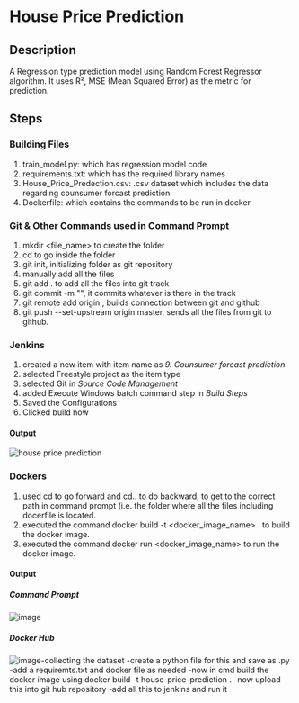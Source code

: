 # House Price Prediction

## Description
A Regression type prediction model using Random Forest Regressor algorithm. It uses R², MSE (Mean Squared Error) as the metric for prediction.

## Steps

### Building Files
1) train_model.py: which has regression model code
2) requirements.txt: which has the required library names
3) House_Price_Predection.csv: .csv dataset which includes the data regarding counsumer forcast prediction
4) Dockerfile: which contains the commands to be run in docker

### Git & Other Commands used in Command Prompt
1) mkdir <file_name> to create the folder
2) cd <file name> to go inside the folder
3) git init, initializing folder as git repository
4) manually add all the files
5) git add . to add all the files into git track
6) git commit -m "<message>", it commits whatever is there in the track
7) git remote add origin <GitHub repository link>, builds connection between git and github
8) git push --set-upstream origin master, sends all the files from git to github.


### Jenkins
1) created a new item with item name as *9. Counsumer forcast prediction*
2) selected Freestyle project as the item type
3) selected Git in *Source Code Management*
4) added Execute Windows batch command step in *Build Steps*
5) Saved the Configurations
6) Clicked build now

#### Output
  ![house price prediction](https://github.com/user-attachments/assets/5e3d1401-46bb-4d23-8bcc-d2466ddfb48c)


### Dockers
1) used cd to go forward and cd.. to do backward, to get to the correct path in command prompt (i.e. the folder where all the files including docerfile is located.
2) executed the command docker build -t <docker_image_name> . to build the docker image.
3) executed the command docker run <docker_image_name> to run the docker image.


#### Output
  ##### Command Prompt
 ![image](https://github.com/user-attachments/assets/f763a051-f821-41a2-b85a-89c53d12452b)

  
  ##### Docker Hub 
 ![image](https://github.com/user-attachments/assets/f0c1e238-eb57-4011-a3e8-99a0157eafff)-collecting the dataset 
-create a python file for this and save as .py
-add a requiremts.txt and docker file as needed
-now in cmd build the docker image using docker build -t house-price-prediction .
-now upload this into git hub repository 
-add all this to jenkins and run it
